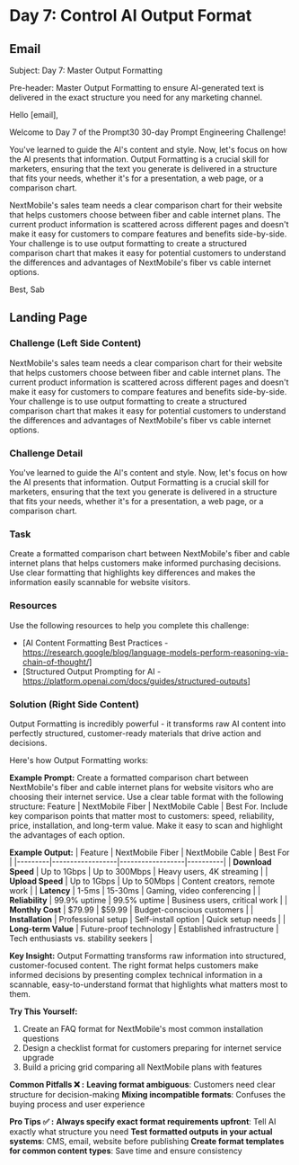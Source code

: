 # Day 7: Control AI Output Format

## Email
Subject: Day 7: Master Output Formatting

Pre-header: Master Output Formatting to ensure AI-generated text is delivered in the exact structure you need for any marketing channel.

Hello [email],

Welcome to Day 7 of the Prompt30 30-day Prompt Engineering Challenge!

You've learned to guide the AI's content and style. Now, let's focus on how the AI presents that information. Output Formatting is a crucial skill for marketers, ensuring that the text you generate is delivered in a structure that fits your needs, whether it's for a presentation, a web page, or a comparison chart.

NextMobile's sales team needs a clear comparison chart for their website that helps customers choose between fiber and cable internet plans. The current product information is scattered across different pages and doesn't make it easy for customers to compare features and benefits side-by-side. Your challenge is to use output formatting to create a structured comparison chart that makes it easy for potential customers to understand the differences and advantages of NextMobile's fiber vs cable internet options.

Best, Sab

## Landing Page

### Challenge (Left Side Content)
NextMobile's sales team needs a clear comparison chart for their website that helps customers choose between fiber and cable internet plans. The current product information is scattered across different pages and doesn't make it easy for customers to compare features and benefits side-by-side. Your challenge is to use output formatting to create a structured comparison chart that makes it easy for potential customers to understand the differences and advantages of NextMobile's fiber vs cable internet options.

### Challenge Detail
You've learned to guide the AI's content and style. Now, let's focus on how the AI presents that information. Output Formatting is a crucial skill for marketers, ensuring that the text you generate is delivered in a structure that fits your needs, whether it's for a presentation, a web page, or a comparison chart.

### Task
Create a formatted comparison chart between NextMobile's fiber and cable internet plans that helps customers make informed purchasing decisions. Use clear formatting that highlights key differences and makes the information easily scannable for website visitors.

### Resources
Use the following resources to help you complete this challenge:
- [AI Content Formatting Best Practices - https://research.google/blog/language-models-perform-reasoning-via-chain-of-thought/]
- [Structured Output Prompting for AI - https://platform.openai.com/docs/guides/structured-outputs]

### Solution (Right Side Content)
Output Formatting is incredibly powerful - it transforms raw AI content into perfectly structured, customer-ready materials that drive action and decisions.

Here's how Output Formatting works:

**Example Prompt:**
Create a formatted comparison chart between NextMobile's fiber and cable internet plans for website visitors who are choosing their internet service. Use a clear table format with the following structure: Feature | NextMobile Fiber | NextMobile Cable | Best For. Include key comparison points that matter most to customers: speed, reliability, price, installation, and long-term value. Make it easy to scan and highlight the advantages of each option.

**Example Output:**
| Feature | NextMobile Fiber | NextMobile Cable | Best For |
|---------|------------------|------------------|----------|
| **Download Speed** | Up to 1Gbps | Up to 300Mbps | Heavy users, 4K streaming |
| **Upload Speed** | Up to 1Gbps | Up to 50Mbps | Content creators, remote work |
| **Latency** | 1-5ms | 15-30ms | Gaming, video conferencing |
| **Reliability** | 99.9% uptime | 99.5% uptime | Business users, critical work |
| **Monthly Cost** | $79.99 | $59.99 | Budget-conscious customers |
| **Installation** | Professional setup | Self-install option | Quick setup needs |
| **Long-term Value** | Future-proof technology | Established infrastructure | Tech enthusiasts vs. stability seekers |

**Key Insight:**
Output Formatting transforms raw information into structured, customer-focused content. The right format helps customers make informed decisions by presenting complex technical information in a scannable, easy-to-understand format that highlights what matters most to them.

**Try This Yourself:**
1. Create an FAQ format for NextMobile's most common installation questions
2. Design a checklist format for customers preparing for internet service upgrade
3. Build a pricing grid comparing all NextMobile plans with features

**Common Pitfalls ❌ :**
**Leaving format ambiguous**: Customers need clear structure for decision-making
**Mixing incompatible formats**: Confuses the buying process and user experience

**Pro Tips ✅ :**
**Always specify exact format requirements upfront**: Tell AI exactly what structure you need
**Test formatted outputs in your actual systems**: CMS, email, website before publishing
**Create format templates for common content types**: Save time and ensure consistency 